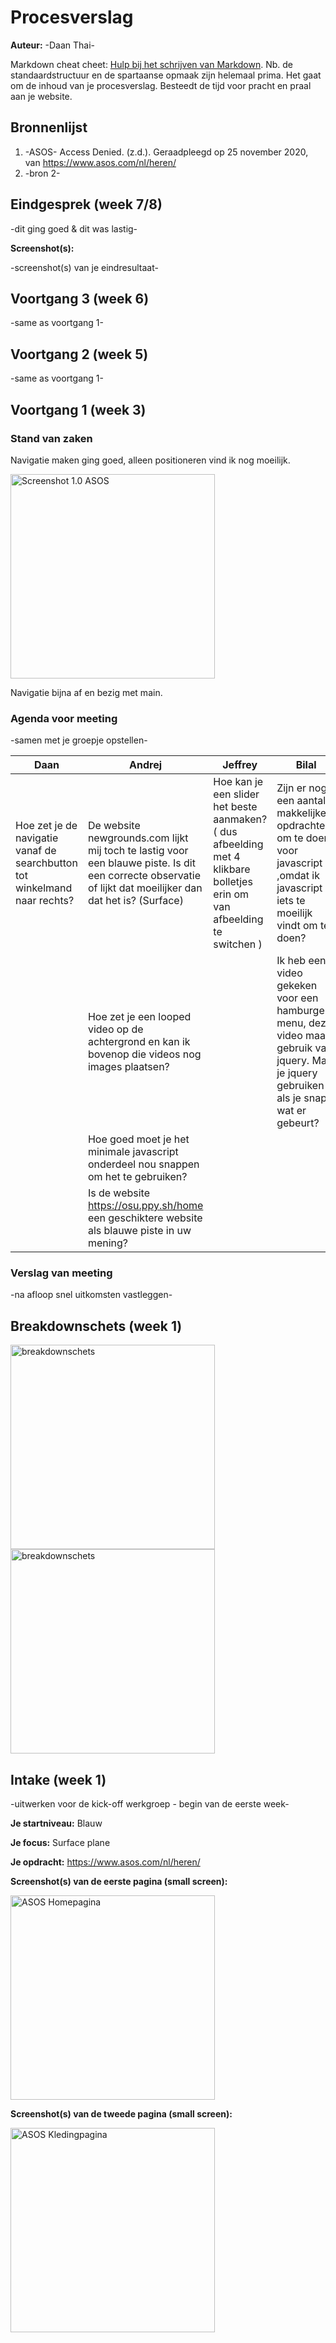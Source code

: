 # Procesverslag
**Auteur:** -Daan Thai-

Markdown cheat cheet: [Hulp bij het schrijven van Markdown](https://github.com/adam-p/markdown-here/wiki/Markdown-Cheatsheet). Nb. de standaardstructuur en de spartaanse opmaak zijn helemaal prima. Het gaat om de inhoud van je procesverslag. Besteedt de tijd voor pracht en praal aan je website.



## Bronnenlijst
1. -ASOS-
Access Denied. (z.d.). Geraadpleegd op 25 november 2020, van https://www.asos.com/nl/heren/
2. -bron 2-




## Eindgesprek (week 7/8)

-dit ging goed & dit was lastig-

**Screenshot(s):**

-screenshot(s) van je eindresultaat-



## Voortgang 3 (week 6)

-same as voortgang 1-



## Voortgang 2 (week 5)

-same as voortgang 1-



## Voortgang 1 (week 3)

### Stand van zaken

Navigatie maken ging goed, alleen positioneren vind ik nog moeilijk.

<img src="images/Screenshot1.0.png" width="327px" alt="Screenshot 1.0 ASOS">

Navigatie bijna af en bezig met main.

### Agenda voor meeting

-samen met je groepje opstellen-

| Daan | Andrej | Jeffrey | Bilal |
| --- | --- | --- | --- |
| Hoe zet je de navigatie vanaf de searchbutton tot winkelmand naar rechts? | De website newgrounds.com lijkt mij toch te lastig voor een blauwe piste. Is dit een correcte observatie of lijkt dat moeilijker dan dat het is? (Surface) | Hoe kan je een slider het beste aanmaken? ( dus afbeelding met 4 klikbare bolletjes erin om van afbeelding te switchen ) | Zijn er nog een aantal makkelijkere opdrachten om te doen voor javascript ,omdat ik javascript iets te moeilijk vindt om te doen? |
| | Hoe zet je een looped video op de achtergrond en kan ik bovenop die videos nog images plaatsen? | | Ik heb een video gekeken voor een hamburger menu, deze video maakt gebruik van jquery. Mag je jquery gebruiken als je snapt wat er gebeurt? |
| | Hoe goed moet je het minimale javascript onderdeel nou snappen om het te gebruiken? | | |
| | Is de website https://osu.ppy.sh/home een geschiktere website als blauwe piste in uw mening? | | |

### Verslag van meeting

-na afloop snel uitkomsten vastleggen-



## Breakdownschets (week 1)

<img src="images/FED - Breakdownschets1.png" width="327px" alt="breakdownschets">
<img src="images/FED - Breakdownschets2.png" width="327px" alt="breakdownschets">


## Intake (week 1)
-uitwerken voor de kick-off werkgroep - begin van de eerste week-

**Je startniveau:** Blauw

**Je focus:** Surface plane

**Je opdracht:** https://www.asos.com/nl/heren/

**Screenshot(s) van de eerste pagina (small screen):**

<img src="images/ASOS-Homepage.png" width="327px" alt="ASOS Homepagina">

**Screenshot(s) van de tweede pagina (small screen):**

<img src="images/ASOS-Kledingpage.png" width="327px" alt="ASOS Kledingpagina">

